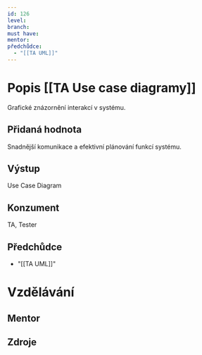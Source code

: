 ```yaml
---
id: 126
level: 
branch: 
must have: 
mentor: 
předchůdce: 
  - "[[TA UML]]"
---
```



# Popis [[TA Use case diagramy]]
Grafické znázornění interakcí v systému.

## Přidaná hodnota
Snadnější komunikace a efektivní plánování funkcí systému.

## Výstup
Use Case Diagram

## Konzument
TA, Tester

## Předchůdce

  - "[[TA UML]]"

# Vzdělávání


## Mentor


## Zdroje
